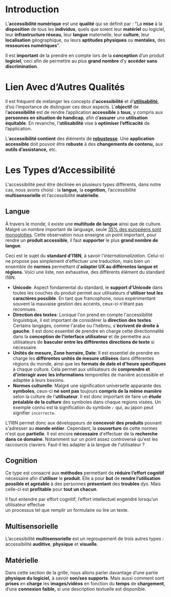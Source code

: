 # Introduction
L’**accessibilité numérique** est une **qualité** qui se définit par : "La **mise** à la **disposition** de tous les **individus**, quels que soient leur **matériel** ou logiciel, leur **infrastructure réseau**, leur **langue** maternelle, leur **culture**, leur **localisation** géographique, ou leurs **aptitudes physiques** ou **mentales,** des **ressources numériques**".

Il est **important** de la prendre en compte lors de la **conception** d’un produit **logiciel**, ceci afin de permettre au plus **grand nombre** d’y **accéder sans discrimination**.

# Lien Avec d’Autres Qualités

Il est fréquent de mélanger les concepts d’**accessibilité** et d’**[utilisabilité](Utilisabilité)**, d’où l’importance de distinguer ces deux aspects. L’**objectif** de l’**accessibilité** est de rendre l’application **accessible** à **tous,** y compris aux **personnes en situation de handicap**, afin d’**assurer** une **utilisation équitable**. En revanche, l’**utilisabilité** vise à **optimiser l’efficacité** de l’application. 

L’**accessibilité contient** des éléments de **[robustesse](Robustesse)**. Une **application accessible** doit pouvoir être **robuste** à des **changements de contenu,** aux **outils d’assistance,** etc.
# Les Types d’Accessibilité
L'accessibilité peut être déclinée en plusieurs types différents, dans notre cas, nous avons choisi : la **langue,** la **cognition,** l’accessibilité **multisensorielle** et l’accessibilité **matérielle**.
## Langue
À travers le monde, il existe une **multitude de langue** ainsi que de culture. Malgré un nombre important de language, seule [35% des européens sont monoglottes](https://fr.statista.com/infographie/31245/europe-langue-maternelle/). Cette observation nous enseigne un point important, pour rendre un **produit accessible**, il faut **supporter** le plus **grand nombre de langue**.

Ceci est le sujet du **standard d'I18N**, à savoir l'*internationalization*. Celui-ci ne propose pas simplement d'effectuer une traduction, mais bien un ensemble de **normes** permettant d'**adapter UX au différentes langue et régions**. Voici une liste, non exhaustive, des différents élément du standard I18N.
* **Unicode**: Aspect fondamental du standard, le **support d'Unicode** dans toutes les couches du produit permet aux utilisateurs d'**utiliser tout les caractères possible**. En tant que francophone, nous expérimentant souvent la mauvaise gestion des accents, ceux-ci n'étant pas reconnues.
* **Direction des textes**: Lorsque l'on prend en compte l'accessibilité linguistique, il est important de considérer la **direction des textes**. Certains langages, comme l'arabe ou l'hébreu, s'**écrivent de droite à gauche**. Il est donc essentiel de prendre en charge cette directionnalité dans la **conception de l'interface utilisateur** et de permettre aux utilisateurs de **basculer entre les différentes directions de texte** si nécessaire.
* **Unités de mesure, Zone horraire, Date**: Il est essentiel de prendre en charge les **différentes unités de mesure utilisées** dans différentes régions du monde, ainsi que les **formats de date et d'heure spécifiques** à chaque culture. Cela permet aux utilisateurs de **comprendre et d'interagir avec les informations** temporelles de manière accessible et adaptée à leurs besoins. 
* **Normes culturelle**: Malgré une signification universelle apparante des **symboles**, ceux-ci **ne sont pas** toujours **compris de la même manière** selon la culture de l'**utilisateur**. Il est donc important de faire un **étude préalable de la culture** des symboles dans chaque regions visées. Un exemple connu est la signification du symbole `✓` qui, au japon peut signifier `incorrecte`.

L'I18N permet donc aux développeurs de **concevoir des produits** pouvant s'adresser au **monde entier**. Cependant, la **couverture** de cette normes n'est que **partielle**. Il est encore **nécessaire** d'effectuer de la **recherche dans ce domaine**. Notamment sur un point assez controversé qu'est les raccourcis claviers. Faut-il les adapter à la langue de l'utilisateur ?

## Cognition
Ce type est consacré aux **méthodes** permettant de **réduire l’effort cognitif** nécessaire afin d’**utiliser** le **produit**. Elle a pour **but** de **rendre l’utilisation possible et agréable** à des personnes **présentant** des **troubles** *dys*. Mais celle-ci est **profitable** pour **tout un chacun**. 

Il faut entendre par effort cognitif, l’effort intellectuel engendré lorsqu’un utilisateur effectue  
un processus tel que remplir un formulaire ou lire un texte.
## Multisensorielle
L’accessibilité **multisensorielle** est un regroupement de trois autres types : accessibilité **auditive**, **physique** et **visuelle**.
## Matérielle
Dans cette section de la grille, nous allons parler davantage d’une partie **physique du logiciel,** à savoir **son/ses supports**. Mais aussi comment sont **prises** en **charge** les **images/vidéos** en fonction du **temps** de **chargement**, d’une **connexion faible,** si une description textuelle est disponible.